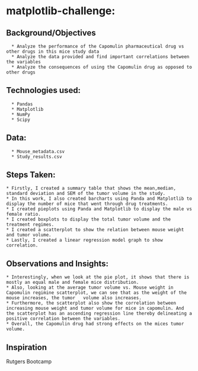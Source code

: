 # matplotlib-challenge:

   ## Background/Objectives
      * Analyze the performance of the Capomulin pharmaceutical drug vs other drugs in this mice study data
      * Analyze the data provided and find important correlations between the variables
      * Analyze the consequences of using the Capomulin drug as opposed to other drugs

   ## Technologies used:
      * Pandas
      * Matplotlib
      * NumPy
      * Scipy

   ## Data:
      * Mouse_metadata.csv
      * Study_results.csv

   ## Steps Taken:
    * Firstly, I created a summary table that shows the mean,median, standard deviation and SEM of the tumor volume in the study.
    * In this work, I also created barcharts using Panda and Matplotlib to display the number of mice that went through drug treatments.
    * I created pieplots using Panda and Matplotlib to display the male vs female ratio.
    * I created boxplots to display the total tumor volume and the treatment regimes.
    * I created a scatterplot to show the relation between mouse weight and tumor volume.
    * Lastly, I created a linear regression model graph to show correlation.

   ## Observations and Insights:
    * Interestingly, when we look at the pie plot, it shows that there is mostly an equal male and female mice distribution.
    * Also, looking at the average tumor volume vs. Mouse weight in Capomulin regimine scatterplot, we can see that as the weight of the mouse increases, the tumor   volume also increases.
    * Furthermore, the scatterplot also show the correlation between increasing mouse weight and tumor volume for mice in capomulin. And the scatterplot has an ascending regression line thereby delineating a positive correlation between the variables.
    * Overall, the Capomulin drug had strong effects on the mices tumor volume.

   ## Inspiration
  Rutgers Bootcamp
